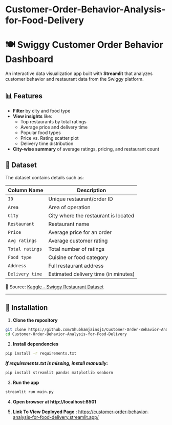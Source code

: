 # Customer-Order-Behavior-Analysis-for-Food-Delivery

# 🍽️ Swiggy Customer Order Behavior Dashboard

An interactive data visualization app built with **Streamlit** that analyzes customer behavior and restaurant data from the Swiggy platform.

## 📊 Features

- **Filter** by city and food type
- **View insights** like:
  - Top restaurants by total ratings
  - Average price and delivery time
  - Popular food types
  - Price vs. Rating scatter plot
  - Delivery time distribution
- **City-wise summary** of average ratings, pricing, and restaurant count

## 📁 Dataset

The dataset contains details such as:

| Column Name       | Description                         |
|------------------|-------------------------------------|
| `ID`             | Unique restaurant/order ID          |
| `Area`           | Area of operation                   |
| `City`           | City where the restaurant is located|
| `Restaurant`     | Restaurant name                     |
| `Price`          | Average price for an order          |
| `Avg ratings`    | Average customer rating             |
| `Total ratings`  | Total number of ratings             |
| `Food type`      | Cuisine or food category            |
| `Address`        | Full restaurant address             |
| `Delivery time`  | Estimated delivery time (in minutes)|

📌 Source: [Kaggle - Swiggy Restaurant Dataset](https://www.kaggle.com/datasets/abhijitdahatonde/swiggy-restuarant-dataset)

---

## 🚀 Installation

1. **Clone the repository**

```bash
git clone https://github.com/Shubhamjainsj1/Customer-Order-Behavior-Analysis-for-Food-Delivery.git
cd Customer-Order-Behavior-Analysis-for-Food-Delivery
```
2. **Install dependencies**
```bash
pip install -r requirements.txt
````
 ***If requirements.txt is missing, install manually:***
```bash
pip install streamlit pandas matplotlib seaborn
````
3.  **Run the app**
```bash
streamlit run main.py
```
4. **Open browser at http://localhost:8501**

5. **Link To View Deployed Page** : https://customer-order-behavior-analysis-for-food-delivery.streamlit.app/

